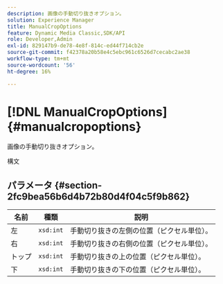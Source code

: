 ```yaml
---
description: 画像の手動切り抜きオプション。
solution: Experience Manager
title: ManualCropOptions
feature: Dynamic Media Classic,SDK/API
role: Developer,Admin
exl-id: 829147b9-de78-4e8f-814c-ed44f714cb2e
source-git-commit: f42378a20b58e4c5ebc961c6526d7cecabc2ae38
workflow-type: tm+mt
source-wordcount: '56'
ht-degree: 16%

---
```


# [!DNL ManualCropOptions]{#manualcropoptions}

画像の手動切り抜きオプション。

構文

## パラメータ {#section-2fc9bea56b6d4b72b80d4f04c5f9b862}

| 名前 | 種類 | 説明 |
|---|---|---|
| 左 | `xsd:int` | 手動切り抜きの左側の位置（ピクセル単位）。 |
| 右 | `xsd:int` | 手動切り抜きの右側の位置（ピクセル単位）。 |
| トップ | `xsd:int` | 手動切り抜きの上の位置（ピクセル単位）。 |
| 下 | `xsd:int` | 手動切り抜きの下の位置（ピクセル単位）。 |
